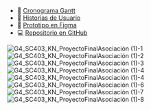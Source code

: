 - 📅 [Cronograma Gantt](https://docs.google.com/spreadsheets/d/1Lm24KCnvfqKWD3lKlgUxY3d_F1p16bukHVSGPds_ds4/edit?usp=sharing)
- 🧾 [Historias de Usuario](https://docs.google.com/document/d/16tZwY2YHayyc15sArZN8-ACBU6v6OuYZb20QBKkI6f0/edit?usp=sharing)
- 🎨 [Prototipo en Figma](https://www.figma.com/design/AwjEqAOAA9pFFNxs4wHN8L/Prototipo-Asociaci%C3%B3n?node-id=2584-6672&t=L1p9asQbhhT8YFev-1)
- 💻 [Repositorio en GitHub](https://github.com/wiyumiyu/AsociacionSolidarista_G4)
 
![G4_SC403_KN_ProyectoFinalAsociación (1)-1](https://github.com/user-attachments/assets/c4bedfb4-a567-4c69-a52b-8487b708f685)
![G4_SC403_KN_ProyectoFinalAsociación (1)-2](https://github.com/user-attachments/assets/000cb947-42dc-4b93-83e8-25466f8444b4)
![G4_SC403_KN_ProyectoFinalAsociación (1)-3](https://github.com/user-attachments/assets/929937d7-0ae7-4c3c-9622-515e182da017)
![G4_SC403_KN_ProyectoFinalAsociación (1)-4](https://github.com/user-attachments/assets/18dc03fc-af65-4366-8a5c-e42f500bd394)
![G4_SC403_KN_ProyectoFinalAsociación (1)-4](https://github.com/user-attachments/assets/18dc03fc-af65-4366-8a5c-e42f500bd394)
![G4_SC403_KN_ProyectoFinalAsociación (1)-6](https://github.com/user-attachments/assets/62f0ae3c-e945-476c-add7-6ec61115704f)
![G4_SC403_KN_ProyectoFinalAsociación (1)-7](https://github.com/user-attachments/assets/7fb28f48-f953-4e80-961b-3fca568cb206)
![G4_SC403_KN_ProyectoFinalAsociación (1)-8](https://github.com/user-attachments/assets/ffb324b7-9528-41d6-b373-dbe1b3068314)
